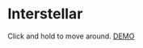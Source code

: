 # Interstellar
Click and hold to move around.
<a href="http://www.gdart.be/Interstellar/index.html"><u>DEMO</u></a>
